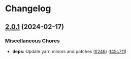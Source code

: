 # Changelog

## [2.0.1](https://github.com/kronostechnologies/standards/compare/typescript-config-v2.0.0...typescript-config-v2.0.1) (2024-02-17)


### Miscellaneous Chores

* **deps:** Update yarn minors and patches ([#246](https://github.com/kronostechnologies/standards/issues/246)) ([f45c7f1](https://github.com/kronostechnologies/standards/commit/f45c7f179d0c879f81c5adbcbb4550c9882e7a15))
